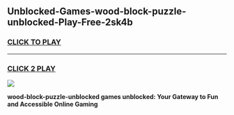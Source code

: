 
## Unblocked-Games-wood-block-puzzle-unblocked-Play-Free-2sk4b
<h3>
<a href="https://premium76.site?title=wood-block-puzzle-unblocked&ref=10A">CLICK TO PLAY</a></h3>
<hr>

<h3>
<a href="https://premium76.site?title=wood-block-puzzle-unblocked&ref=10A">CLICK 2 PLAY</a>
  
</h3>

<a href="https://premium76.site?title=wood-block-puzzle-unblocked&ref=10A"><img src="https://clearcache.store/games.png"></a>


**wood-block-puzzle-unblocked games unblocked: Your Gateway to Fun and Accessible Online Gaming**
